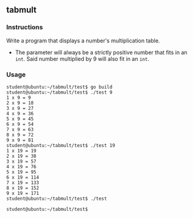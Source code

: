 ## tabmult

### Instructions

Write a program that displays a number's multiplication table.

- The parameter will always be a strictly positive number that fits in an `int`. Said number multiplied by 9 will also fit in an `int`.

### Usage

```console
student@ubuntu:~/tabmult/test$ go build
student@ubuntu:~/tabmult/test$ ./test 9
1 x 9 = 9
2 x 9 = 18
3 x 9 = 27
4 x 9 = 36
5 x 9 = 45
6 x 9 = 54
7 x 9 = 63
8 x 9 = 72
9 x 9 = 81
student@ubuntu:~/tabmult/test$ ./test 19
1 x 19 = 19
2 x 19 = 38
3 x 19 = 57
4 x 19 = 76
5 x 19 = 95
6 x 19 = 114
7 x 19 = 133
8 x 19 = 152
9 x 19 = 171
student@ubuntu:~/tabmult/test$ ./test

student@ubuntu:~/tabmult/test$
```
